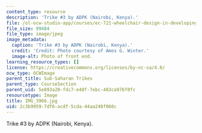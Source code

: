 ```yaml
---
content_type: resource
description: 'Trike #3 by ADPK (Nairobi, Kenya).'
file: /ol-ocw-studio-app/courses/ec-721-wheelchair-design-in-developing-countries-spring-2009/2c3b99597df6acdf5cda44aa240f066c_IMG_3966.jpg
file_size: 99484
file_type: image/jpeg
image_metadata:
  caption: 'Trike #3 by ADPK (Nairobi, Kenya).'
  credit: 'Credit: Photo courtesy of Amos G. Winter.'
  image-alt: Photo of front end.
learning_resource_types: []
license: https://creativecommons.org/licenses/by-nc-sa/4.0/
ocw_type: OCWImage
parent_title: Sub-Saharan Trikes
parent_type: CourseSection
parent_uid: 5e893a20-fdc7-e48f-7ebc-483ca976f0fc
resourcetype: Image
title: IMG_3966.jpg
uid: 2c3b9959-7df6-acdf-5cda-44aa240f066c
---
```

Trike #3 by ADPK (Nairobi, Kenya).